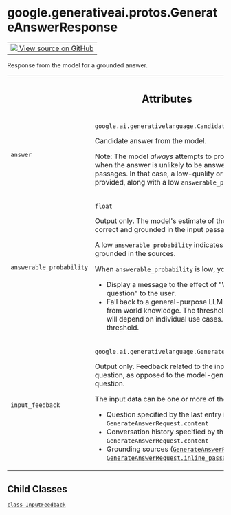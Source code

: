 
# google.generativeai.protos.GenerateAnswerResponse

<!-- Insert buttons and diff -->

<table class="tfo-notebook-buttons tfo-api nocontent">
<td>
  <a target="_blank" href="https://github.com/googleapis/google-cloud-python/tree/main/packages/google-ai-generativelanguage/google/ai/generativelanguage_v1beta/types/generative_service.py#L1283-L1395">
    <img src="https://www.tensorflow.org/images/GitHub-Mark-32px.png" />
    View source on GitHub
  </a>
</td>
</table>



Response from the model for a grounded answer.

<!-- Placeholder for "Used in" -->




<!-- Tabular view -->
 <table class="responsive fixed orange">
<colgroup><col width="214px"><col></colgroup>
<tr><th colspan="2"><h2 class="add-link">Attributes</h2></th></tr>

<tr>
<td>

`answer`<a id="answer"></a>

</td>
<td>

`google.ai.generativelanguage.Candidate`

Candidate answer from the model.

Note: The model *always* attempts to provide a grounded
answer, even when the answer is unlikely to be answerable
from the given passages. In that case, a low-quality or
ungrounded answer may be provided, along with a low
``answerable_probability``.

</td>
</tr><tr>
<td>

`answerable_probability`<a id="answerable_probability"></a>

</td>
<td>

`float`

Output only. The model's estimate of the probability that
its answer is correct and grounded in the input passages.

A low ``answerable_probability`` indicates that the answer
might not be grounded in the sources.

When ``answerable_probability`` is low, you may want to:

-  Display a message to the effect of "We couldn’t answer
   that question" to the user.
-  Fall back to a general-purpose LLM that answers the
   question from world knowledge. The threshold and nature
   of such fallbacks will depend on individual use cases.
   ``0.5`` is a good starting threshold.


</td>
</tr><tr>
<td>

`input_feedback`<a id="input_feedback"></a>

</td>
<td>

`google.ai.generativelanguage.GenerateAnswerResponse.InputFeedback`

Output only. Feedback related to the input data used to
answer the question, as opposed to the model-generated
response to the question.

The input data can be one or more of the following:

-  Question specified by the last entry in
   ``GenerateAnswerRequest.content``
-  Conversation history specified by the other entries in
   ``GenerateAnswerRequest.content``
-  Grounding sources
   (<a href="../../../google/generativeai/protos/GenerateAnswerRequest.md#semantic_retriever"><code>GenerateAnswerRequest.semantic_retriever</code></a> or
   <a href="../../../google/generativeai/protos/GenerateAnswerRequest.md#inline_passages"><code>GenerateAnswerRequest.inline_passages</code></a>)


</td>
</tr>
</table>



## Child Classes
[`class InputFeedback`](../../../google/generativeai/protos/GenerateAnswerResponse/InputFeedback.md)

